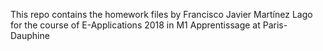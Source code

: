 This repo contains the homework files by Francisco Javier Martínez Lago for
the course of E-Applications 2018 in M1 Apprentissage at Paris-Dauphine


